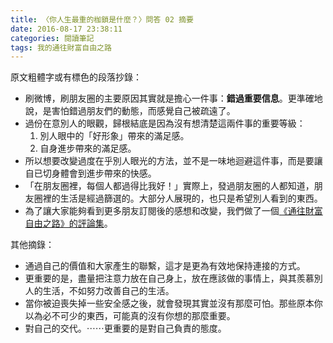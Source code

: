 ```yaml
---
title: 〈你人生最重的枷鎖是什麼？〉問答 02 摘要
date: 2016-08-17 23:38:11
categories: 閱讀筆記
tags: 我的通往財富自由之路
---
```


原文粗體字或有標色的段落抄錄：
- 刷微博，刷朋友圈的主要原因其實就是擔心一件事：**錯過重要信息**。更準確地說，是害怕錯過朋友們的動態，而感覺自己被疏遠了。
- 過份在意別人的眼觀，歸根結底是因為沒有想清楚這兩件事的重要等級：
    1. 別人眼中的「好形象」帶來的滿足感。
    2. 自身進步帶來的滿足感。
- 所以想要改變過度在乎別人眼光的方法，並不是一味地迴避這件事，而是要讓自已切身體會到進步帶來的快感。
- 「在朋友圈裡，每個人都過得比我好！」實際上，發過朋友圈的人都知道，朋友圈裡的生活是經過篩選的。大部分人展現的，也只是希望別人看到的東西。
- 為了讓大家能夠看到更多朋友訂閱後的感想和改變，我們做了一個[《通往財富自由之路》的評論集](https://caifu.xinshengdaxue.com/#!/news/1)。

其他摘錄：
- 通過自己的價值和大家產生的聯繫，這才是更為有效地保持連接的方式。
- 更重要的是，盡量把注意力放在自己身上，放在應該做的事情上，與其羨慕別人的生活，不如努力改善自己的生活。
- 當你被迫喪失掉一些安全感之後，就會發現其實並沒有那麼可怕。那些原本你以為必不可少的東西，可能真的沒有你想的那麼重要。
- 對自己的交代。⋯⋯更重要的是對自己負責的態度。
